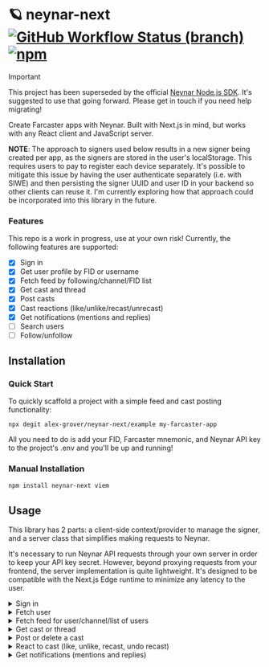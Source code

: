 # 🪐 neynar-next [![GitHub Workflow Status (branch)](https://img.shields.io/github/actions/workflow/status/alex-grover/neynar-next/ci.yml?branch=main)](https://github.com/alex-grover/neynar-next/actions/workflows/ci.yml?query=branch%3Amain) [![npm](https://img.shields.io/npm/v/neynar-next)](https://www.npmjs.com/package/neynar-next)

> [!IMPORTANT]  
> This project has been superseded by the official [Neynar Node.js SDK](https://github.com/neynarxyz/nodejs-sdk). It's suggested to use that going forward. Please get in touch if you need help migrating!

Create Farcaster apps with Neynar. Built with Next.js in mind, but works with any React client and JavaScript server.

**NOTE**: The approach to signers used below results in a new signer being created per app, as the signers are stored in the user's localStorage. This requires users to pay to register each device separately. It's possible to mitigate this issue by having the user authenticate separately (i.e. with SIWE) and then persisting the signer UUID and user ID in your backend so other clients can reuse it. I'm currently exploring how that approach could be incorporated into this library in the future.

### Features

This repo is a work in progress, use at your own risk! Currently, the following features are supported:

- [x] Sign in
- [x] Get user profile by FID or username
- [x] Fetch feed by following/channel/FID list
- [x] Get cast and thread
- [x] Post casts
- [x] Cast reactions (like/unlike/recast/unrecast)
- [x] Get notifications (mentions and replies)
- [ ] Search users
- [ ] Follow/unfollow

## Installation

### Quick Start

To quickly scaffold a project with a simple feed and cast posting functionality:

```shell
npx degit alex-grover/neynar-next/example my-farcaster-app
```

All you need to do is add your FID, Farcaster mnemonic, and Neynar API key to the project's .env and you'll be up and running!

### Manual Installation

```sh
npm install neynar-next viem
```

## Usage

This library has 2 parts: a client-side context/provider to manage the signer, and a server class that simplifies making requests to Neynar.

It's necessary to run Neynar API requests through your own server in order to keep your API key secret. However, beyond proxying requests from your frontend, the server implementation is quite lightweight. It's designed to be compatible with the Next.js Edge runtime to minimize any latency to the user.

<details>
<summary>Sign in</summary>

Add the provider:

```tsx
// app/layout.tsx - similar implementation for pages/_app.tsx

import { PropsWithChildren } from 'react'
import { NeynarProvider } from 'neynar-next'

export default function RootLayout({ children }: PropsWithChildren) {
  return (
    <html lang="en">
      <head />
      <body>
        <NeynarProvider>{children}</NeynarProvider>
      </body>
    </html>
  )
}
```

Set up the client and add the API to your server:

```ts
// lib/neynar.ts

import NeynarClient from 'neynar-next/server'

const neynarClient = new NeynarClient(
  process.env.NEYNAR_API_KEY!,
  BigInt(process.env.FARCASTER_FID!),
  process.env.FARCASTER_MNEMONIC!,
)

export default neynarClient
```

The client passes a query param of `?signer_uuid=XXX` and expects a Signer object back from the server.

<details>
<summary>`app` directory</summary>

```ts
// app/api/signer/route.ts

import { NextResponse } from 'next/server'
import { neynarClient } from '@/lib/neynar'

export const runtime = 'edge'

export async function GET(request: Request) {
  const { searchParams } = new URL(request.url)
  const signerUuid = searchParams.get('signer_uuid')
  if (!signerUuid)
    return new Response('signer_uuid query param is required', { status: 400 })
  const signer = await neynarClient.getSigner(signerUuid)

  return NextResponse.json(signer)
}

export async function POST() {
  const signer = await neynarClient.createSigner()
  return NextResponse.json(signer)
}
```

</details>

<details>
<summary>`pages` directory</summary>

```ts
// pages/api/signer.ts

import { NextApiRequest, NextApiResponse } from 'next'
import { neynarClient } from '@/lib/neynar'

export default async function handler(
  req: NextApiRequest,
  res: NextApiResponse,
) {
  switch (req.method) {
    case 'GET': {
      const signer = await neynarClient.getSigner(req.query.signer_uuid)
      res.status(200).json(signer)
      break
    }
    case 'POST': {
      const signer = await neynarClient.createSigner()
      res.status(201).json(signer)
    }
    default:
      res.status(405).end()
  }
}
```

</details>

It's possible to change the API path via the `NeynarProvider` `api` prop, if desired:

<details>
<summary>Customize API path</summary>

```tsx
// app/layout.tsx

import { PropsWithChildren } from 'react'
import { NeynarProvider } from 'neynar-next'

export default function RootLayout({ children }: PropsWithChildren) {
  return (
    <html lang="en">
      <head />
      <body>
        <NeynarProvider api="/api/neynar/signer">{children}</NeynarProvider>
      </body>
    </html>
  )
}
```

</details>

Then, use the hook in your app:

```tsx
'use client'

import { useSigner } from 'neynar-next'
import { useCallback } from 'react'

export default function LoginButton() {
  const { signer, isLoading, signIn } = useSigner()

  const handleClick = useCallback(() => void signIn(), [signIn])

  if (isLoading) return 'Loading...'

  switch (signer?.status) {
    case undefined:
      return <button onClick={handleClick}>Sign In</button>
    case 'generated':
      // This should never happen, unless the server fails while registering the signer
      throw new Error('Unregistered signer')
    case 'pending_approval':
      return (
        <>
          {/* See below */}
          <QRCodeModal signer={signer} />
          <button disabled>Loading</button>
        </>
      )
    case 'approved':
      return <div>Signed in as FID {signer?.fid}</div>
    case 'revoked':
      return <button onClick={handleClick}>Revoked. Sign In Again</button>
  }
}
```

After the user clicks the sign in button, you'll need to render a QR code so they can add the signer from the Warpcast mobile app. You can do this with a package like [`react-qr-code`](https://github.com/rosskhanas/react-qr-code):

```tsx
'use client'

import { useSigner } from 'neynar-next'
import QRCode from 'react-qr-code'

export default function QRCodeModal() {
  const { signer } = useSigner()

  if (signer?.status !== 'pending_approval') return null

  return (
    <div className="modal">
      <QRCode value={signer.signer_approval_url} />
    </div>
  )
}
```

</details>

<details>
<summary>Fetch user</summary>

After signing in, you'll likely want to fetch the user's profile so you can display their username and avatar. To do this, we need to create an API route and then fetch the user from the client:

```ts
// app/api/users/[fid]/route.ts

type Props = {
  params: {
    fid: string
  }
}

export async function GET(request: Request, { params }: Props) {
  const fid = parseInt(params.fid)
  if (!fid) return new Response('fid is invalid', { status: 400 })

  // You can pass an optional viewer FID to get back the mutual following status as well, for example to display on another user's profile page
  // const { searchParams } = new URL(request.url)
  // const viewer = searchParams.get('viewer')

  const user = await neynarClient.getUserByFid(fid /*, viewer */)
  // Or fetch by username
  // await neynarClient.getUserByUsername('alexgrover.eth' /*, viewer */)
  return NextResponse.json(user)
}
```

This library is agnostic of your client data fetching solution. The example uses [`swr`](https://swr.vercel.app), but you can use [`react-query`](https://tanstack.com/query/v3/) or plain `fetch` if you'd like.

```tsx
'use client'

import { useSigner } from 'neynar-next'
import { type User } from 'neynar-next/server'
import useSWRImmutable from 'swr/immutable'

export default function UserProfile() {
  const { signer } = useSigner()

  const { data } = useSWRImmutable<User, string>(
    signer?.status === 'approved' ? `/api/users/${signer.fid}` : null,
  )

  if (!data) return null

  return <div>{data.username}</div>
}
```

</details>

<details>
<summary>Fetch feed for user/channel/list of users</summary>

Add the API to your server:

```ts
// app/api/casts/route.ts

import { NextResponse } from 'next/server'
import { neynarClient } from '@/lib/neynar'

export async function GET(request: Request) {
  const { searchParams } = new URL(request.url)
  const fid = parseInt(searchParams.get('fid'))
  if (!fid) return new Response('fid query param is required', { status: 400 })
  const feed = await neynarClient.getFollowingFeed(fid)
  // Or you can get the feed for a channel/specific list of users:
  // const feed = await neynarClient.getChannelFeed(fid)
  // const feed = await neynarClient.getFeedForFids([10259]) // There seems to be a bug on the Neynar end where this fails with more than 1 FID
  return NextResponse.json(feed)
}
```

Then, hit the API from your client:

```tsx
'use client'

import { useSigner } from 'neynar-next'
import { FeedResponse, Signer } from 'neynar-next/server'
import { useCallback } from 'react'
import useSWRInfinite, { SWRInfiniteKeyLoader } from 'swr/infinite'

export default function Casts() {
  const { signer, isLoading: signerLoading } = useSigner()
  const { data, isLoading, error, size, setSize } = useSWRInfinite<
    FeedResponse,
    string
  >(getKey(signer))

  const loadMore = useCallback(
    () => setSize((current) => current + 1),
    [setSize],
  )

  if (signerLoading) return 'Loading'
  if (signer?.status !== 'approved') return 'Please sign in to view casts'

  return (
    <>
      {data?.map((page, index) =>
        page.casts.map((cast) => (
          <div key={cast.hash}>{/* render cast */}</div>
        )),
      )}
      {isLoading && 'Loading'}
      {error && <div>{error}</div>}
      <button onClick={loadMore}>Load More</button>
    </>
  )
}

const API_URL = '/api/casts'

function getKey(signer: Signer | null): SWRInfiniteKeyLoader<FeedResponse> {
  return (pageIndex, previousPageData) => {
    if (signer?.status !== 'approved') return null
    const params = new URLSearchParams({ fid: signer.fid.toString() })

    if (pageIndex === 0) return `${API_URL}?${params.toString()}`

    if (previousPageData && !previousPageData.next.cursor) return null

    if (previousPageData?.next.cursor)
      params.set('cursor', previousPageData.next.cursor)
    return `${API_URL}?${params.toString()}`
  }
}
```

</details>

<details>
<summary>Get cast or thread</summary>

Add the API to your server:

```ts
// app/api/casts/[hash]/route.ts

type Props = {
  params: {
    hash: string
  }
}

export async function GET(request: Request, { params }: Props) {
  const hash = params.hash
  if (!hash || !hash.startsWith('0x'))
    return new Response('hash is invalid', { status: 400 })

  const { cast } = await neynarClient.getCast('hash', hash)
  // Or fetch by url
  // await neynarClient.getCast('url', 'https://warpcast.com/...')

  // Or fetch thread
  // You can pass an optional viewer FID to get back whether that FID has reacted to the cast already
  // const { searchParams } = new URL(request.url)
  // const viewer = searchParams.get('viewer')
  // await neynarClient.getCastsInThread('0x...' /* , { viewer } */)
  return NextResponse.json(cast)
}
```

Then, hit the API from your client:

```tsx
'use client'

import { type Cast } from 'neynar-next/server'
import useSWR from 'swr'

export default function CastDetailPage() {
  const { data } = useSWR<Cast, string>(`/api/casts/0x...`)

  if (!data) return null

  return <div>{data.text}</div>
}
```

</details>

<details>
<summary>Post or delete a cast</summary>

Add the API to your server:

```ts
// app/api/casts/route.ts

export async function POST(request: Request) {
  const { searchParams } = new URL(request.url)
  if (!searchParams.get('signerUuid'))
    return new Response('signerUuid query param is required', { status: 400 })

  const data = Object.fromEntries((await request.formData()).entries())
  if (!data.text) const { signerUuid, text } = parseResult.data
  await neynarClient.postCast(
    signerUuid,
    text,
    // { embeds: [{ url: '' }], parent: '' }
  )

  return NextResponse.json({}, { status: 201 })
}

// To delete a cast, use the same approach with `neynarClient.deleteCast(signerUuid, castHash)`
```

Then, hit the API from your client:

```tsx
'use client'

import { useSigner } from 'neynar-next'

export default function CastForm() {
  const { signer } = useSigner()

  const handleSubmit = useCallback(
    (event: FormEvent<HTMLFormElement>) => {
      event.preventDefault()

      if (signer?.status !== 'approved') return

      const params = new URLSearchParams({ signerUuid: arg.signer.signer_uuid })
      void fetch(`/api/casts?${params.toString()}`, {
        method: 'POST',
        body: new FormData(event.currentTarget),
      })
    },
    [signer, trigger],
  )

  return (
    <form onSubmit={handleSubmit}>
      <textarea name="text" />
      <button type="submit">Post</button>
    </form>
  )
}
```

</details>

<details>
<summary>React to cast (like, unlike, recast, undo recast)</summary>

Add the API to your server:

```ts
// app/api/casts/[hash]/{like,recast}/route.ts

import { NextResponse } from 'next/server'
import neynarClient from '@/lib/neynar'

type Props = {
  params: {
    hash: string
  }
}

export async function POST(request: Request, { params }: Props) {
  const searchParams = new URLSearchParams(request.url)
  await neynarClient.likeCast(searchParams.get('signerUuid'), params.hash)
  // await neynarClient.recastCast(searchParams.get('signerUuid'), params.hash)
  return NextResponse.json({}, { status: 201 })
}

export async function DELETE(request: Request, { params }: Props) {
  const searchParams = new URLSearchParams(request.url)
  await neynarClient.unlikeCast(searchParams.get('signerUuid'), params.hash)
  // await neynarClient.unrecastCast(searchParams.get('signerUuid'), params.hash)
  return NextResponse.json({}, { status: 204 })
}
```

Then, hit the API from your client:

```tsx
'use client'

import { useSigner } from 'neynar-next'

type LikeButtonProps = {
  cast: {
    hash: string
  }
}

export default function LikeButton({ cast }: LikeButtonProps) {
  const { signer } = useSigner()

  return (
    <button
      disabled={signer?.status !== 'approved' || isMutating}
      onClick={() =>
        fetch(`/api/casts/${cast.hash}/like?signerUuid=${signer.signer_uuid}`, {
          method: 'POST',
        })
      }
    >
      Like
    </button>
  )
}
```

</details>

<details>
<summary>Get notifications (mentions and replies)</summary>

Add the API to your server:

```ts
// app/api/users/[fid]/notifications/route.ts
type Props = {
  params: {
    fid: string
  }
}

export async function GET(request: Request, { params }: Props) {
  const fid = parseInt(params.fid)
  if (!fid) return new Response('fid is invalid', { status: 400 })

  // Optional viewer context and pagination params
  // const { searchParams } = new URL(request.url)
  // const viewer = searchParams.get('viewer')
  // const cursor = searchParams.get('cursor')
  // const limit = searchParams.get('limit')

  const { result } = await neynarClient.getMentionsAndReplies(
    fid /*, { viewer, cursor, limit } */,
  )
  return NextResponse.json(result)
}
```

Then, hit the API from your client:

```tsx
'use client'

import { type Notification } from 'neynar-next/server'
import useSWR from 'swr/immutable'

export default function Notifications() {
  const { data } = useSWR<{ notifications: Notification[] }, string>(
    signer?.status === 'approved'
      ? `/api/users/${signer.fid}/notifications`
      : null,
  )

  if (!data) return null

  return (
    <div>
      {data.notifications.map((notification) => (
        <div>{notification.text}</div>
      ))}
    </div>
  )
}
```

</details>
